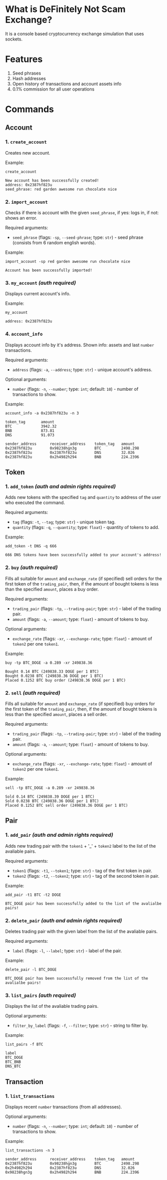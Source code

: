 # What is DeFinitely Not Scam Exchange?

It is a console based cryptocurrency exchange simulation that uses sockets.

# Features

1. Seed phrases
2. Hash addresses
3. Open history of transactions and account assets info
4. 0.1% commission for all user operations

# Commands

## Account

### 1. `create_account`

Creates new account.

Example:
```
create_account

New account has been successfully created!
address: 0x2387hf823u
seed_phrase: red garden awesome run chocolate nice
```

### 2. `import_account`

Checks if there is account with the given `seed_phrase`, if yes: logs in, if not: shows an error.

Required arguments:
- `seed_phrase` (flags: `-sp`, `--seed-phrase`; type: `str`) - seed phrase (consists from 6 random english words).

Example:
```
import_account -sp red garden awesome run chocolate nice

Account has been successfully imported!
```

### 3. `my_account` _(auth required)_

Displays current account's info.

Example:
```
my_account

address: 0x2387hf823u
```

### 4. `account_info`

Displays account info by it's address. Shown info: assets and last `number` transactions.

Required arguments:
- `address` (flags: `-a`, `--address`; type: `str`) - unique account's address.

Optional arguments:
- `number` (flags: `-n`, `--number`; type: `int`; default: `10`) - number of transactions to show.

Example:
```
account_info -a 0x2387hf823u -n 3

token_tag       amount
BTC             3942.32
BNB             873.81
DNS             91.073

sender_address      receiver_address    token_tag   amount
0x2387hf823u        0x98238hgn3g        BTC         2498.298
0x2387hf823u        0x2387hf823u        DNS         32.026
0x2387hf823u        0x2h4982h294        BNB         224.2396
```

## Token

### 1. `add_token` _(auth and admin rights required)_

Adds new tokens with the specified `tag` and `quantity` to address of the user who executed the command.

Required arguments:
- `tag` (flags: `-t`, `--tag`; type: `str`) - unique token tag.
- `quantity` (flags: `-q`, `--quantity`; type: `float`) - quantity of tokens to add.

Example:
```
add_token -t DNS -q 666

666 DNS tokens have been successfully added to your account's address!
```

### 2. `buy` _(auth required)_

Fills all suitable for `amount` and `exchange_rate` (if specified) sell orders for the first token of the `trading_pair`, then, if the amount of bought tokens is less than the specified `amount`, places a buy order.

Required arguments:
- `trading_pair` (flags: `-tp`, `--trading-pair`; type: `str`) - label of the trading pair.
- `amount` (flags: `-a`, `--amount`; type: `float`) - amount of tokens to buy.

Optional arguments:
- `exchange_rate` (flags: `-xr`, `--exchange-rate`; type: `float`) - amount of `token2` per one `token1`.

Example:
```
buy -tp BTC_DOGE -a 0.289 -xr 249838.36

Bought 0.14 BTC (249838.33 DOGE per 1 BTC)
Bought 0.0238 BTC (249838.36 DOGE per 1 BTC)
Placed 0.1252 BTC buy order (249838.36 DOGE per 1 BTC)
```

### 2. `sell` _(auth required)_

Fills all suitable for `amount` and `exchange_rate` (if specified) buy orders for the first token of the `trading_pair`, then, if the amount of bought tokens is less than the specified `amount`, places a sell order.

Required arguments:
- `trading_pair` (flags: `-tp`, `--trading-pair`; type: `str`) - label of the trading pair.
- `amount` (flags: `-a`, `--amount`; type: `float`) - amount of tokens to buy.

Optional arguments:
- `exchange_rate` (flags: `-xr`, `--exchange-rate`; type: `float`) - amount of `token2` per one `token1`.

Example:
```
sell -tp BTC_DOGE -a 0.289 -xr 249838.36

Sold 0.14 BTC (249838.39 DOGE per 1 BTC)
Sold 0.0238 BTC (249838.36 DOGE per 1 BTC)
Placed 0.1252 BTC sell order (249838.36 DOGE per 1 BTC)
```

## Pair

### 1. `add_pair` _(auth and admin rights required)_

Adds new trading pair with the `token1` + '_' + `token2` label to the list of the avaliable pairs.

Required arguments:
- `token1` (flags: `-t1`, `--token1`; type: `str`) - tag of the first token in pair.
- `token2` (flags: `-t2`, `--token2`; type: `str`) - tag of the second token in pair.

Example:
```
add_pair -t1 BTC -t2 DOGE

BTC_DOGE pair has been successfully added to the list of the avalialbe pairs!
```

### 2. `delete_pair` _(auth and admin rights required)_

Deletes trading pair with the given label from the list of the avaliable pairs.

Required arguments:
- `label` (flags: `-l`, `--label`; type: `str`) - label of the pair.

Example:
```
delete_pair -l BTC_DOGE

BTC_DOGE pair has been successfully removed from the list of the avalialbe pairs!
```

### 3. `list_pairs` _(auth required)_

Displays the list of the avaliable trading pairs.

Optional arguments:
- `filter_by_label` (flags: `-f`, `--filter`; type: `str`) - string to filter by.

Example:
```
list_pairs -f BTC

label
BTC_DOGE
BTC_BNB
DNS_BTC
```

## Transaction

### 1. `list_transactions`

Displays recent `number` transactions (from all addresses).

Optional arguments:
- `number` (flags: `-n`, `--number`; type: `int`; default: `10`) - number of transactions to show.

Example:
```
list_transactions -n 3

sender_address      receiver_address    token_tag   amount
0x2387hf823u        0x98238hgn3g        BTC         2498.298
0x2h4982h294        0x2387hf823u        DNS         32.026
0x98238hgn3g        0x2h4982h294        BNB         224.2396
```
